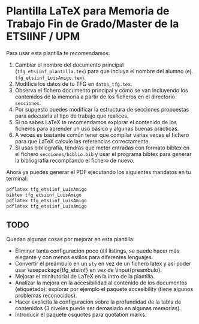 # Plantilla LaTeX para Memoria de Trabajo Fin de Grado/Master de la ETSIINF / UPM

Para usar esta plantilla te recomendamos:

1. Cambiar el nombre del documento principal (`tfg_etsiinf_plantilla.tex`) para
   que incluya el nombre del alumno (ej. `tfg_etsiinf_LuisAmigo.tex`).
2. Modifica los datos de tu TFG en `datos_tfg.tex`.
3. Observa el fichero documento principal y cómo se van incluyendo los
   contenidos de la memoria a partir de los ficheros en el directorio
   `secciones`.
4. Por supuesto puedes modificar la estructura de secciones propuestas
   para adecuarla al tipo de trabajo que realices.
5. Si no sabes LaTeX te recomendamos explorar el contenido de los
   ficheros para aprender un uso básico y algunas buenas prácticas.
6. A veces es bastante común tener que compilar varias veces el
   fichero para que LaTeX calcule las referencias correctamente.
7. Si usas bibliografía, tendrás que meter entradas con formato bibtex
   en el fichero `secciones/biblio.bib` y usar el programa bibtex para
   generar la bibliografía recompilando el fichero de nuevo.

Ahora ya puedes generar el PDF ejecutando los siguientes mandatos en tu terminal:

```bash
pdflatex tfg_etsiinf_LuisAmigo
bibtex tfg_etsiinf_LuisAmigo
pdflatex tfg_etsiinf_LuisAmigo
pdflatex tfg_etsiinf_LuisAmigo
```

## TODO

Quedan algunas cosas por mejorar en esta plantilla:

- Eliminar tanta configuración poco útil listings, se puede hacer más
  elegante y con menos estilos para diferentes lenguajes.
- Convertir el preámbulo en un `sty` en vez de un fichero latex y así
  poder usar \usepackage{tfg_etsiinf} en vez de \input{preambulo}.
- Mejorar el minitutorial de LaTeX en la intro de la plantilla.
- Analizar la mejora en la accesibilidad al contenido de los
  documentos (etiquetado): explorar por ejemplo el paquete
  accesibility (tiene algunos problemas reconocidos).
- Hacer explícita la configuración sobre la profundidad de la tabla de
  contenidos (3 niveles puede ser demasiado en algunas memorias).
- Introducir el paquete csquotes para quotation marks.
